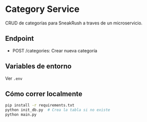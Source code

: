 # Category Service

CRUD de categorías para SneakRush a traves de un microservicio.

## Endpoint
- POST /categories: Crear nueva categoría

## Variables de entorno
Ver `.env`

## Cómo correr localmente
```bash
pip install -r requirements.txt
python init_db.py  # Crea la tabla si no existe
python main.py
